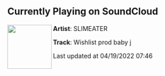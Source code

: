 ## Currently Playing on SoundCloud

[<img align="left" width="100" src="https://i1.sndcdn.com/artworks-000652679488-00y566-t500x500.jpg">](https://soundcloud.com/slimeater/wishlist?in=umru/sets/selected-by-umru-4-soundcloud)

**Artist**: SLIMEATER 

**Track**: Wishlist prod baby j

Last updated at 04/19/2022 07:46
